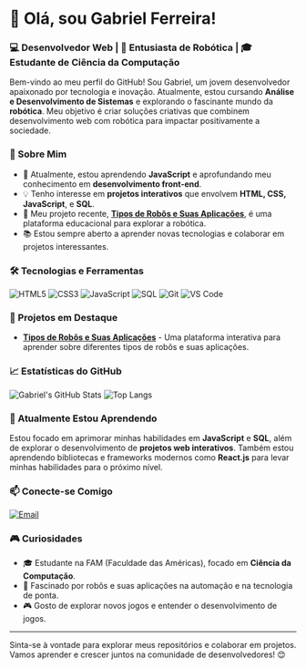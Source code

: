 # 👋 Olá, sou Gabriel Ferreira!

### 💻 Desenvolvedor Web | 🤖 Entusiasta de Robótica | 🎓 Estudante de Ciência da Computação

Bem-vindo ao meu perfil do GitHub! Sou Gabriel, um jovem desenvolvedor apaixonado por tecnologia e inovação. Atualmente, estou cursando **Análise e Desenvolvimento de Sistemas** e explorando o fascinante mundo da **robótica**. Meu objetivo é criar soluções criativas que combinem desenvolvimento web com robótica para impactar positivamente a sociedade.

### 🚀 Sobre Mim

- 🌱 Atualmente, estou aprendendo **JavaScript** e aprofundando meu conhecimento em **desenvolvimento front-end**.
- 💡 Tenho interesse em **projetos interativos** que envolvem **HTML, CSS, JavaScript**, e **SQL**.
- 🤖 Meu projeto recente, **[Tipos de Robôs e Suas Aplicações](https://mundo-robotico.vercel.app/)**, é uma plataforma educacional para explorar a robótica.
- 📚 Estou sempre aberto a aprender novas tecnologias e colaborar em projetos interessantes.

### 🛠️ Tecnologias e Ferramentas

![HTML5](https://img.shields.io/badge/HTML5-E34F26?style=for-the-badge&logo=html5&logoColor=white)
![CSS3](https://img.shields.io/badge/CSS3-1572B6?style=for-the-badge&logo=css3&logoColor=white)
![JavaScript](https://img.shields.io/badge/JavaScript-F7DF1E?style=for-the-badge&logo=javascript&logoColor=black)
![SQL](https://img.shields.io/badge/SQL-4479A1?style=for-the-badge&logo=postgresql&logoColor=white)
![Git](https://img.shields.io/badge/Git-F05032?style=for-the-badge&logo=git&logoColor=white)
![VS Code](https://img.shields.io/badge/VS%20Code-007ACC?style=for-the-badge&logo=visual-studio-code&logoColor=white)

### 📌 Projetos em Destaque

- **[Tipos de Robôs e Suas Aplicações](https://github.com/seu-usuario/Tipos-de-Robos-e-Suas-Aplicacoes)** - Uma plataforma interativa para aprender sobre diferentes tipos de robôs e suas aplicações.


### 📈 Estatísticas do GitHub

![Gabriel's GitHub Stats](https://github-readme-stats.vercel.app/api?username=seu-usuario&show_icons=true&theme=dracula)
![Top Langs](https://github-readme-stats.vercel.app/api/top-langs/?username=seu-usuario&layout=compact&theme=dracula)

### 🌱 Atualmente Estou Aprendendo

Estou focado em aprimorar minhas habilidades em **JavaScript** e **SQL**, além de explorar o desenvolvimento de **projetos web interativos**. Também estou aprendendo bibliotecas e frameworks modernos como **React.js** para levar minhas habilidades para o próximo nível.

### 📫 Conecte-se Comigo

[![Email](https://img.shields.io/badge/Email-D14836?style=for-the-badge&logo=gmail&logoColor=white)](mailto:gabriel.devwork@gmail.com)

### 🎮 Curiosidades

- 🎓 Estudante na FAM (Faculdade das Américas), focado em **Ciência da Computação**.
- 🤖 Fascinado por robôs e suas aplicações na automação e na tecnologia de ponta.
- 🎮 Gosto de explorar novos jogos e entender o desenvolvimento de jogos.

---

Sinta-se à vontade para explorar meus repositórios e colaborar em projetos. Vamos aprender e crescer juntos na comunidade de desenvolvedores! 😊
